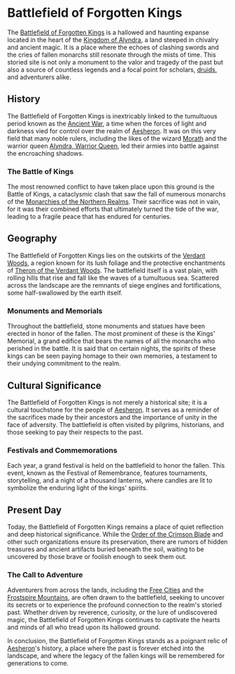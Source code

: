 # Battlefield of Forgotten Kings

The [Battlefield of Forgotten Kings](Battlefield%20of%20Forgotten%20Kings.md) is a hallowed and haunting expanse located in the heart of the [Kingdom of Alyndra](Kingdom%20of%20Alyndra.md), a land steeped in chivalry and ancient magic. It is a place where the echoes of clashing swords and the cries of fallen monarchs still resonate through the mists of time. This storied site is not only a monument to the valor and tragedy of the past but also a source of countless legends and a focal point for scholars, [druids](Druids.md), and adventurers alike.

## History

The Battlefield of Forgotten Kings is inextricably linked to the tumultuous period known as the [Ancient War](Ancient%20War.md), a time when the forces of light and darkness vied for control over the realm of [Aesheron](Aesheron.md). It was on this very field that many noble rulers, including the likes of the wizard [Morath](Morath.md) and the warrior queen [Alyndra, Warrior Queen](Alyndra%2C%20Warrior%20Queen.md), led their armies into battle against the encroaching shadows.

### The Battle of Kings

The most renowned conflict to have taken place upon this ground is the Battle of Kings, a cataclysmic clash that saw the fall of numerous monarchs of the [Monarchies of the Northern Realms](Monarchies%20of%20the%20Northern%20Realms.md). Their sacrifice was not in vain, for it was their combined efforts that ultimately turned the tide of the war, leading to a fragile peace that has endured for centuries.

## Geography

The Battlefield of Forgotten Kings lies on the outskirts of the [Verdant Woods](Verdant%20Woods.md), a region known for its lush foliage and the protective enchantments of [Theron of the Verdant Woods](Theron%20of%20the%20Verdant%20Woods.md). The battlefield itself is a vast plain, with rolling hills that rise and fall like the waves of a tumultuous sea. Scattered across the landscape are the remnants of siege engines and fortifications, some half-swallowed by the earth itself.

### Monuments and Memorials

Throughout the battlefield, stone monuments and statues have been erected in honor of the fallen. The most prominent of these is the Kings' Memorial, a grand edifice that bears the names of all the monarchs who perished in the battle. It is said that on certain nights, the spirits of these kings can be seen paying homage to their own memories, a testament to their undying commitment to the realm.

## Cultural Significance

The Battlefield of Forgotten Kings is not merely a historical site; it is a cultural touchstone for the people of [Aesheron](Aesheron.md). It serves as a reminder of the sacrifices made by their ancestors and the importance of unity in the face of adversity. The battlefield is often visited by pilgrims, historians, and those seeking to pay their respects to the past.

### Festivals and Commemorations

Each year, a grand festival is held on the battlefield to honor the fallen. This event, known as the Festival of Remembrance, features tournaments, storytelling, and a night of a thousand lanterns, where candles are lit to symbolize the enduring light of the kings' spirits.

## Present Day

Today, the Battlefield of Forgotten Kings remains a place of quiet reflection and deep historical significance. While the [Order of the Crimson Blade](Order%20of%20the%20Crimson%20Blade.md) and other such organizations ensure its preservation, there are rumors of hidden treasures and ancient artifacts buried beneath the soil, waiting to be uncovered by those brave or foolish enough to seek them out.

### The Call to Adventure

Adventurers from across the lands, including the [Free Cities](Free%20Cities.md) and the [Frostspire Mountains](Frostspire%20Mountains.md), are often drawn to the battlefield, seeking to uncover its secrets or to experience the profound connection to the realm's storied past. Whether driven by reverence, curiosity, or the lure of undiscovered magic, the Battlefield of Forgotten Kings continues to captivate the hearts and minds of all who tread upon its hallowed ground.

In conclusion, the Battlefield of Forgotten Kings stands as a poignant relic of [Aesheron](Aesheron.md)'s history, a place where the past is forever etched into the landscape, and where the legacy of the fallen kings will be remembered for generations to come.